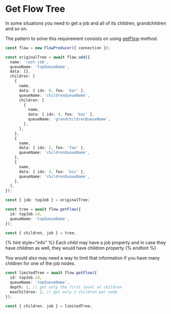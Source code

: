 # Get Flow Tree

In some situations you need to get a job and all of its children, grandchildren and so on.

The pattern to solve this requirement consists on using [getFlow](./bullmq.flowproducer.getflow.md) method.

```typescript
const flow = new FlowProducer({ connection });

const originalTree = await flow.add({
  name: 'root-job',
  queueName: 'topQueueName',
  data: {},
  children: [
    {
      name,
      data: { idx: 0, foo: 'bar' },
      queueName: 'childrenQueueName',
      children: [
        {
          name,
          data: { idx: 4, foo: 'baz' },
          queueName: 'grandchildrenQueueName',
        },
      ],
    },
    {
      name,
      data: { idx: 2, foo: 'foo' },
      queueName: 'childrenQueueName',
    },
    {
      name,
      data: { idx: 3, foo: 'bis' },
      queueName: 'childrenQueueName',
    },
  ],
});

const { job: topJob } = originalTree;

const tree = await flow.getFlow({
  id: topJob.id,
  queueName: 'topQueueName',
});

const { children, job } = tree;
```

{% hint style="info" %}
Each _child_ may have a job property and in case they have children as well, they would have children property
{% endhint %}

You would also may need a way to limit that information if you have many children for one of the job nodes.

```typescript
const limitedTree = await flow.getFlow({
  id: topJob.id,
  queueName: 'topQueueName',
  depth: 1, // get only the first level of children
  maxChildren: 2, // get only 2 children per node
});

const { children, job } = limitedTree;
```
